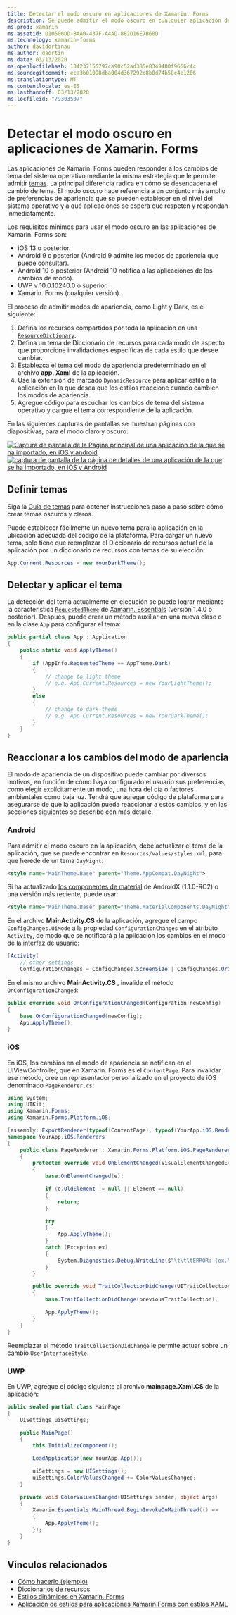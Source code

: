 ```yaml
---
title: Detectar el modo oscuro en aplicaciones de Xamarin. Forms
description: Se puede admitir el modo oscuro en cualquier aplicación de Xamarin. Forms mediante una combinación de objetos ResourceDictionary, DynamicResources y conocimientos de plataforma.
ms.prod: xamarin
ms.assetid: D10506DD-BAA0-437F-A4AD-882D16E7B60D
ms.technology: xamarin-forms
author: davidortinau
ms.author: daortin
ms.date: 03/13/2020
ms.openlocfilehash: 104237155797ca90c52ad385e8349480f9666c4c
ms.sourcegitcommit: eca3b01098dba004d367292c8b0d74b58c4e1206
ms.translationtype: MT
ms.contentlocale: es-ES
ms.lasthandoff: 03/13/2020
ms.locfileid: "79303507"
---
```

# <a name="detect-dark-mode-in-xamarinforms-applications"></a>Detectar el modo oscuro en aplicaciones de Xamarin. Forms

Las aplicaciones de Xamarin. Forms pueden responder a los cambios de tema del sistema operativo mediante la misma estrategia que le permite admitir [temas](theming.md). La principal diferencia radica en cómo se desencadena el cambio de tema. El modo oscuro hace referencia a un conjunto más amplio de preferencias de apariencia que se pueden establecer en el nivel del sistema operativo y a qué aplicaciones se espera que respeten y respondan inmediatamente.

Los requisitos mínimos para usar el modo oscuro en las aplicaciones de Xamarin. Forms son:

- iOS 13 o posterior.
- Android 9 o posterior (Android 9 admite los modos de apariencia que puede consultar).
- Android 10 o posterior (Android 10 notifica a las aplicaciones de los cambios de modo).
- UWP v 10.0.10240.0 o superior.
- Xamarin. Forms (cualquier versión).

El proceso de admitir modos de apariencia, como Light y Dark, es el siguiente:

1. Defina los recursos compartidos por toda la aplicación en una [`ResourceDictionary`](xref:Xamarin.Forms.ResourceDictionary).
2. Defina un tema de Diccionario de recursos para cada modo de aspecto que proporcione invalidaciones específicas de cada estilo que desee cambiar.
3. Establezca el tema del modo de apariencia predeterminado en el archivo **app. Xaml** de la aplicación.
4. Use la extensión de marcado `DynamicResource` para aplicar estilo a la aplicación en la que desea que los estilos reaccione cuando cambien los modos de apariencia.
5. Agregue código para escuchar los cambios de tema del sistema operativo y cargue el tema correspondiente de la aplicación.

En las siguientes capturas de pantallas se muestran páginas con diapositivas, para el modo claro y oscuro:

[![Captura de pantalla de la Página principal de una aplicación de la que se ha importado, en iOS y android](theming-images/main-page-both-themes.png "Página principal de la aplicación con la que se han importado")](theming-images/main-page-both-themes-large.png#lightbox "Página principal de la aplicación con la que se han importado")
[ ![captura de pantalla de la página de detalles de una aplicación de la que se ha importado, en iOS y Android](theming-images/detail-page-both-themes.png "Página de detalles de la aplicación con el mismo")](theming-images/detail-page-both-themes-large.png#lightbox "Página de detalles de la aplicación con el mismo")

## <a name="define-themes"></a>Definir temas

Siga la [Guía de temas](theming.md) para obtener instrucciones paso a paso sobre cómo crear temas oscuros y claros. 

Puede establecer fácilmente un nuevo tema para la aplicación en la ubicación adecuada del código de la plataforma. Para cargar un nuevo tema, solo tiene que reemplazar el Diccionario de recursos actual de la aplicación por un diccionario de recursos con temas de su elección:

```csharp
App.Current.Resources = new YourDarkTheme();
```

## <a name="detect-and-apply-theme"></a>Detectar y aplicar el tema

La detección del tema actualmente en ejecución se puede lograr mediante la característica [`RequestedTheme`](~/essentials/app-theme.md) de [Xamarin. Essentials](~/essentials/index.md) (versión 1.4.0 o posterior). Después, puede crear un método auxiliar en una nueva clase o en la clase `App` para configurar el tema:

```csharp
public partial class App : Application
{
    public static void ApplyTheme()
    {
        if (AppInfo.RequestedTheme == AppTheme.Dark)
        {
            // change to light theme
            // e.g. App.Current.Resources = new YourLightTheme();
        }
        else
        {
            // change to dark theme
            // e.g. App.Current.Resources = new YourDarkTheme();
        }
    }
}
```

## <a name="react-to-appearance-mode-changes"></a>Reaccionar a los cambios del modo de apariencia

El modo de apariencia de un dispositivo puede cambiar por diversos motivos, en función de cómo haya configurado el usuario sus preferencias, como elegir explícitamente un modo, una hora del día o factores ambientales como baja luz. Tendrá que agregar código de plataforma para asegurarse de que la aplicación pueda reaccionar a estos cambios, y en las secciones siguientes se describe con más detalle.

### <a name="android"></a>Android

Para admitir el modo oscuro en la aplicación, debe actualizar el tema de la aplicación, que se puede encontrar en `Resources/values/styles.xml`, para que herede de un tema `DayNight`:

```xml
<style name="MainTheme.Base" parent="Theme.AppCompat.DayNight">
```

Si ha actualizado [los componentes de material](https://www.nuget.org/packages/Xamarin.Google.Android.Material/) de AndroidX (1.1.0-RC2) o una versión más reciente, puede usar:

```xml
<style name="MainTheme.Base" parent="Theme.MaterialComponents.DayNight">
```

En el archivo **MainActivity.CS** de la aplicación, agregue el campo `ConfigChanges.UiMode` a la propiedad `ConfigurationChanges` en el atributo `Activity`, de modo que se notificará a la aplicación los cambios en el modo de la interfaz de usuario:

```csharp
[Activity(
    // other settings
    ConfigurationChanges = ConfigChanges.ScreenSize | ConfigChanges.Orientation | ConfigChanges.UiMode)]
```

En el mismo archivo **MainActivity.CS** , invalide el método `OnConfigurationChanged`:

```csharp
public override void OnConfigurationChanged(Configuration newConfig)
{
    base.OnConfigurationChanged(newConfig);
    App.ApplyTheme();
}
```

### <a name="ios"></a>iOS

En iOS, los cambios en el modo de apariencia se notifican en el UIViewController, que en Xamarin. Forms es el `ContentPage`. Para invalidar ese método, cree un representador personalizado en el proyecto de iOS denominado `PageRenderer.cs`:

```csharp
using System;
using UIKit;
using Xamarin.Forms;
using Xamarin.Forms.Platform.iOS;

[assembly: ExportRenderer(typeof(ContentPage), typeof(YourApp.iOS.Renderers.PageRenderer))]
namespace YourApp.iOS.Renderers
{
    public class PageRenderer : Xamarin.Forms.Platform.iOS.PageRenderer
    {
        protected override void OnElementChanged(VisualElementChangedEventArgs e)
        {
            base.OnElementChanged(e);

            if (e.OldElement != null || Element == null)
            {
                return;
            }

            try
            {
                App.ApplyTheme();
            }
            catch (Exception ex)
            {
                System.Diagnostics.Debug.WriteLine($"\t\t\tERROR: {ex.Message}");
            }
        }

        public override void TraitCollectionDidChange(UITraitCollection previousTraitCollection)
        {
            base.TraitCollectionDidChange(previousTraitCollection);

            App.ApplyTheme();
        }
    }
}
```

Reemplazar el método `TraitCollectionDidChange` le permite actuar sobre un cambio `UserInterfaceStyle`.

### <a name="uwp"></a>UWP

En UWP, agregue el código siguiente al archivo **mainpage.Xaml.CS** de la aplicación:

```csharp
public sealed partial class MainPage
{
    UISettings uiSettings;

    public MainPage()
    {
        this.InitializeComponent();

        LoadApplication(new YourApp.App());

        uiSettings = new UISettings();
        uiSettings.ColorValuesChanged += ColorValuesChanged;
    }

    private void ColorValuesChanged(UISettings sender, object args)
    {
        Xamarin.Essentials.MainThread.BeginInvokeOnMainThread(() =>
        {
            App.ApplyTheme();
        });
    }
}
```

## <a name="related-links"></a>Vínculos relacionados

- [Cómo hacerlo (ejemplo)](https://docs.microsoft.com/samples/xamarin/xamarin-forms-samples/userinterface-theming/)
- [Diccionarios de recursos](~/xamarin-forms/xaml/resource-dictionaries.md)
- [Estilos dinámicos en Xamarin. Forms](~/xamarin-forms/user-interface/styles/xaml/dynamic.md)
- [Aplicación de estilos para aplicaciones Xamarin.Forms con estilos XAML](~/xamarin-forms/user-interface/styles/xaml/index.md)
